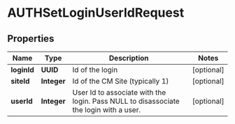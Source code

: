 

# AUTHSetLoginUserIdRequest


## Properties

| Name | Type | Description | Notes |
|------------ | ------------- | ------------- | -------------|
|**loginId** | **UUID** | Id of the login |  [optional] |
|**siteId** | **Integer** | Id of the CM Site (typically 1) |  [optional] |
|**userId** | **Integer** | User Id to associate with the login.  Pass NULL to disassociate the login with a user. |  [optional] |




